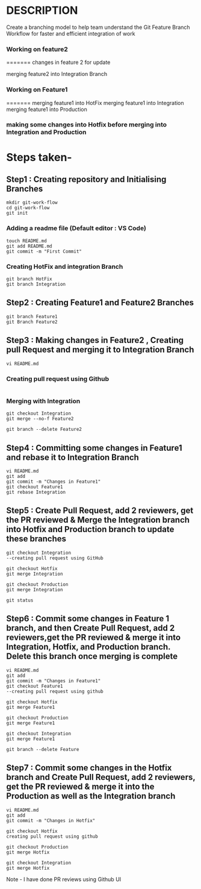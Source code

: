 
# DESCRIPTION 
Create a branching model to help team understand the Git Feature Branch Workflow for faster and efficient integration of work



### Working on feature2 
=======
changes in feature 2 for update

merging feature2 into Integration Branch


### Working on Feature1
=======
merging feature1 into HotFix
merging feature1 into Integration
merging feature1 into Production

### making some changes into Hotfix before merging into Integration and Production



# Steps taken-


## Step1 : Creating repository and Initialising Branches
```
mkdir git-work-flow
cd git-work-flow
git init
```
 
 
 ### Adding a readme file (Default editor  : VS Code)
  ```
touch README.md
git add README.md
git commit -m "First Commit"
  ```
 
 ### Creating HotFix  and integration Branch
 ```
git branch HotFix
git branch Integration
```

## Step2 :  Creating Feature1 and Feature2 Branches
```
git branch Feature1
git Branch Feature2
```

## Step3 : Making changes in Feature2 , Creating pull Request and merging it to Integration Branch
```
vi README.md
```
### Creating pull request using Github
```
```
### Merging with Integration
```
git checkout Integration
git merge --no-f Feature2

git branch --delete Feature2
```

## Step4 : Committing some changes in Feature1 and rebase it to Integration Branch
```
vi README.md
git add 
git commit -m "Changes in Feature1"
git checkout Feature1
git rebase Integration
```

## Step5 : Create Pull Request, add 2 reviewers, get the PR reviewed & Merge the Integration branch into Hotfix and Production branch to update these branches
```
git checkout Integration
--creating pull request using GitHub

git checkout Hotfix
git merge Integration

git checkout Production
git merge Integration

git status

```

## Step6 : Commit some changes in Feature 1 branch, and then Create Pull Request, add 2 reviewers,get the PR reviewed & merge it into Integration, Hotfix, and Production branch. Delete this branch once merging is complete
```
vi README.md
git add 
git commit -m "Changes in Feature1"
git checkout Feature1
--creating pull request using github

git checkout Hotfix
git merge Feature1

git checkout Production
git merge Feature1

git checkout Integration
git merge Feature1

git branch --delete Feature

```

## Step7 : Commit some changes in the Hotfix branch and Create Pull Request, add 2 reviewers, get the PR reviewed & merge it into the Production as well as the Integration branch
```
vi README.md
git add 
git commit -m "Changes in Hotfix"

git checkout Hotfix
creating pull request using github

git checkout Production
git merge Hotfix

git checkout Integration
git merge Hotfix

```

Note - I have done PR reviews using Github UI







